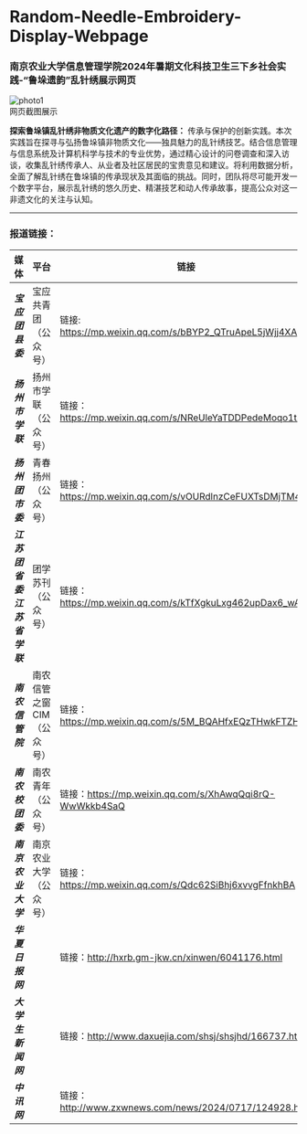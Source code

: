 # Random-Needle-Embroidery-Display-Webpage
### 南京农业大学信息管理学院2024年暑期文化科技卫生三下乡社会实践-“鲁垛遗韵”乱针绣展示网页  

![photo1](https://github.com/user-attachments/assets/39897d26-d2ab-4c19-9597-2fefa9707bdf)  
网页截图展示

**探索鲁垛镇乱针绣非物质文化遗产的数字化路径：**
传承与保护的创新实践。本次实践旨在探寻与弘扬鲁垛镇非物质文化——独具魅力的乱针绣技艺。结合信息管理与信息系统及计算机科学与技术的专业优势，通过精心设计的问卷调查和深入访谈，收集乱针绣传承人、从业者及社区居民的宝贵意见和建议。将利用数据分析，全面了解乱针绣在鲁垛镇的传承现状及其面临的挑战。同时，团队将尽可能开发一个数字平台，展示乱针绣的悠久历史、精湛技艺和动人传承故事，提高公众对这一非遗文化的关注与认知。

---
### 报道链接：
|媒体|平台|链接|
|---|---|---|
|***宝应团县委***|宝应共青团（公众号）|链接: https://mp.weixin.qq.com/s/bBYP2_QTruApeL5jWjj4XA  |
|***扬州市学联***|扬州市学联（公众号）|链接：https://mp.weixin.qq.com/s/NReUleYaTDDPedeMoqo1tA  |
|***扬州团市委***|青春扬州（公众号）|链接：https://mp.weixin.qq.com/s/vOURdlnzCeFUXTsDMjTM4A  |
|***江苏团省委江苏省学联***|团学苏刊（公众号）|链接：https://mp.weixin.qq.com/s/kTfXgkuLxg462upDax6_wA  |
|***南农信管院***|南农信管之窗CIM（公众号）|链接：https://mp.weixin.qq.com/s/5M_BQAHfxEQzTHwkFTZH_A  |
|***南农校团委***|南农青年（公众号）|链接：https://mp.weixin.qq.com/s/XhAwqQqi8rQ-WwWkkb4SaQ  |
|***南京农业大学***|南京农业大学（公众号）|链接：https://mp.weixin.qq.com/s/Qdc62SiBhj6xvvgFfnkhBA  |
|***华夏日报网*** ||链接：http://hxrb.gm-jkw.cn/xinwen/6041176.html  |
|***大学生新闻网*** ||链接：http://www.daxuejia.com/shsj/shsjhd/166737.html  |
|***中讯网*** ||链接：http://www.zxwnews.com/news/2024/0717/124928.html  |
